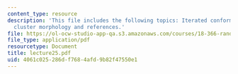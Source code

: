 ```yaml
---
content_type: resource
description: 'This file includes the following topics: Iterated conformal maps method,
  cluster morphology and references.'
file: https://ol-ocw-studio-app-qa.s3.amazonaws.com/courses/18-366-random-walks-and-diffusion-fall-2006/4061c025286df7684afd9b82f47550e1_lecture25.pdf
file_type: application/pdf
resourcetype: Document
title: lecture25.pdf
uid: 4061c025-286d-f768-4afd-9b82f47550e1
---
```

